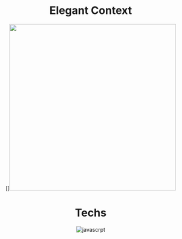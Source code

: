 <div align="center"><h1>Elegant Context</h1>




[]<img src = "https://raw.githubusercontent.com/vinita2003/ProjectImages/main/a.png" length = "330" width = "440">

# Techs
![javascrpt](https://img.shields.io/badge/JavaScript-F7DF1E.svg?style=for-the-badge&logo=JavaScript&logoColor=black)
